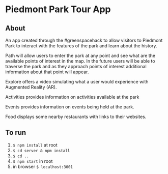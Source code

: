 # Piedmont Park Tour App

## About 
An app created through the #greenspacehack to allow visitors to Piedmont Park to interact with the features of the park and learn about the history.  

Path will allow users to enter the park at any point and see what are the available points of interest in the map.  In the future users will be able to traverse the park and as they approach points of interest additional information about that point will appear.

Explore offers a video simulating what a user would experience with Augmented Reality (AR).

Activities provides information on activities available at the park

Events provides information on events being held at the park.

Food displays some nearby restaurants with links to their websites.

## To run
1. `$ npm install` at root
2. `$ cd server & npm install`
3. `$ cd ..`
4. `$ npm start` in root
5. in browser `$ localhost:3001`
